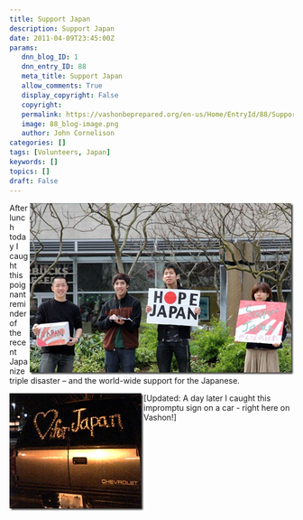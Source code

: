 ```yaml
---
title: Support Japan
description: Support Japan
date: 2011-04-09T23:45:00Z
params:
   dnn_blog_ID: 1
   dnn_entry_ID: 88
   meta_title: Support Japan
   allow_comments: True
   display_copyright: False
   copyright: 
   permalink: https://vashonbeprepared.org/en-us/Home/EntryId/88/Support-Japan
   image: 88_blog-image.png
   author: John Cornelison
categories: []
tags: [Volunteers, Japan]
keywords: []
topics: []
draft: False
---
```


<p><a href="/images/dnnBlog/1/88/Windows-Live-Writer-Support-Japan_EAD4-ff_1267574c_2.jpg"><img title="" border="0" alt="" align="right" width="468" height="304" style="background-image: none; border-right-width: 0px; padding-left: 0px; padding-right: 0px; display: inline; float: right; border-top-width: 0px; border-bottom-width: 0px; border-left-width: 0px; padding-top: 0px" src="/images/dnnBlog/1/88/Windows-Live-Writer-Support-Japan_EAD4-ff_1267574c_thumb.jpg" /></a>After lunch today I caught this poignant reminder of the recent Japanize triple disaster – and the world-wide support for the Japanese.</p>
<p><a href="/images/dnnBlog/1/88/Windows-Live-Writer-Support-Japan_EAD4-ff_0409012139e_2.jpg"><img title="ff_0409012139e" border="0" alt="ff_0409012139e" align="left" width="238" height="208" style="background-image: none; border-bottom: 0px; border-left: 0px; padding-left: 0px; padding-right: 0px; display: inline; float: left; border-top: 0px; border-right: 0px; padding-top: 0px" src="/images/dnnBlog/1/88/Windows-Live-Writer-Support-Japan_EAD4-ff_0409012139e_thumb.jpg" /></a>[Updated: A day later I caught this impromptu sign on a car - right here on Vashon!]</p>
